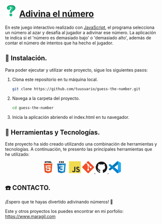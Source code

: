 # <a href="https://guess-the-number.maragil.com/" target="_blank" rel="noreferrer"><img src="img/signo-de-interrogacion-3d-verde.png" alt="signo de interrogación" width="40" height="40"/></a> [Adivina el número](https://guess-the-number.maragil.com/)

En este juego interactivo realizado con [JavaScript](https://developer.mozilla.org/es/docs/Web/JavaScript), el programa selecciona un número al azar y desafía al jugador a adivinar ese número. La aplicación te indica si el 'número es demasiado bajo' o 'demasiado alto', además de contar el número de intentos que ha hecho el jugador.

## 🚀 Instalación.

Para poder ejecutar y utilizar este proyecto, sigue los siguientes pasos:

1. Clona este repositorio en tu máquina local.
   ```bash
   git clone https://github.com/tuusuario/guess-the-number.git
   ```
2. Navega a la carpeta del proyecto.
   ```bash
   cd guess-the-number
   ```
3. Inicia la aplicación abriendo el index.html en tu navegador.


## 🔩 Herramientas y Tecnologías.

Este proyecto ha sido creado utilizando una combinación de herramientas y tecnologías. A continuación, te presento las principales herramientas que he utilizado:

<p align= 'center'>
<a href="https://www.w3schools.com/html/" target="_blank" rel="noreferrer"><img src="https://raw.githubusercontent.com/devicons/devicon/master/icons/html5/html5-original-wordmark.svg" alt="html5" width="40" height="40"/></a>
<a href="https://www.w3schools.com/css/" target="_blank" rel="noreferrer"><img src="https://raw.githubusercontent.com/devicons/devicon/master/icons/css3/css3-original-wordmark.svg" alt="css3" width="40" height="40"/></a>
<a href="https://developer.mozilla.org/en-US/docs/Web/JavaScript" target="_blank" rel="noreferrer"> <img src="https://raw.githubusercontent.com/devicons/devicon/master/icons/javascript/javascript-original.svg" alt="javascript" width="40" height="40"/></a> 
 <a href="https://git-scm.com/" target="_blank" rel="noreferrer"> <img src="https://raw.githubusercontent.com/devicons/devicon/master/icons/git/git-original.svg" alt="git" width="40" height="40"/> </a>
 <a href="https://github.com/" target="_blank" rel="noreferrer"> <img src="https://raw.githubusercontent.com/devicons/devicon/master/icons/github/github-original.svg" width="40" height="40"/> </a> 
 <a href="https://code.visualstudio.com/" target="_blank" rel="noreferrer"> <img src="https://raw.githubusercontent.com/devicons/devicon/master/icons/vscode/vscode-original.svg" alt="vscode" width="40" height="40"/> </a>
</p>


## ☎️ CONTACTO.
¡Espero que te hayas divertido adivinando números! 💚

Este y otros proyectos los puedes encontrar en mi porfolio: <https://www.maragil.com> 

